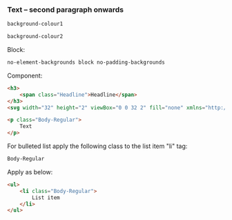 <h3>Text – second paragraph onwards</h3>

```html
background-colour1
```

```html
background-colour2
```

Block:

```html
no-element-backgrounds block no-padding-backgrounds
```

Component:

```html
<h3>
    <span class="Headline">Headline</span>
</h3>
<svg width="32" height="2" viewBox="0 0 32 2" fill="none" xmlns="http://www.w3.org/2000/svg"><line x1="32" y1="1" x2="-8.74228e-08" y2="0.999997" stroke="#DD221A" stroke-width="2"></line></svg>
```

```html
<p class="Body-Regular">
    Text
</p>
```

For bulleted list apply the following class to the list item "li" tag:

```html
Body-Regular
```

Apply as below:

```html
<ul>
    <li class="Body-Regular">
        List item
    </li>
</ul>
```
